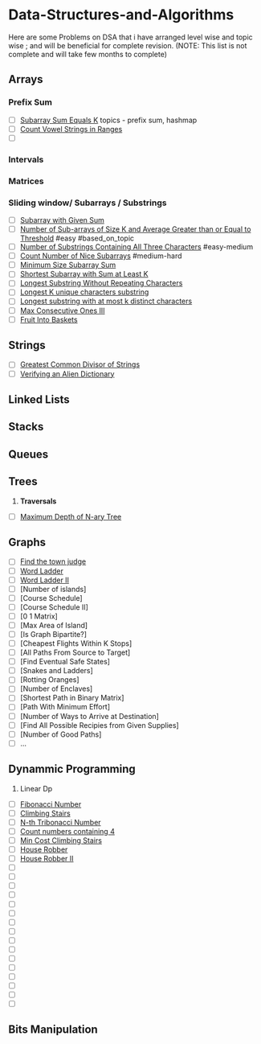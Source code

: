 # Data-Structures-and-Algorithms
Here are some Problems on DSA that i have arranged level wise and topic wise ; and will be beneficial for complete revision.
(NOTE: This list is not complete and will take few months to complete)
## Arrays


### Prefix Sum
  - [ ] [Subarray Sum Equals K](https://leetcode.com/problems/subarray-sum-equals-k/)  topics -  prefix sum, hashmap
  - [ ] [Count Vowel Strings in Ranges](https://leetcode.com/problems/count-vowel-strings-in-ranges/)
  - [ ] []()
### Intervals

### Matrices

### Sliding window/ Subarrays / Substrings
  - [ ]  [Subarray with Given Sum](https://practice.geeksforgeeks.org/problems/subarray-with-given-sum-1587115621/1)
  - [ ]  [Number of Sub-arrays of Size K and Average Greater than or Equal to Threshold](https://leetcode.com/problems/number-of-sub-arrays-of-size-k-and-average-greater-than-or-equal-to-threshold/description/)  #easy #based_on_topic
  - [ ]  [Number of Substrings Containing All Three Characters](https://leetcode.com/problems/number-of-substrings-containing-all-three-characters/description/) #easy-medium
  - [ ]  [Count Number of Nice Subarrays](https://leetcode.com/problems/count-number-of-nice-subarrays/) #medium-hard
  - [ ]  [Minimum Size Subarray Sum](https://leetcode.com/problems/minimum-size-subarray-sum/description/)
  - [ ]  [Shortest Subarray with Sum at Least K](https://leetcode.com/problems/shortest-subarray-with-sum-at-least-k/description/)
  - [ ]  [Longest Substring Without Repeating Characters](https://leetcode.com/problems/longest-substring-without-repeating-characters/)
  - [ ]  [Longest K unique characters substring](https://practice.geeksforgeeks.org/problems/longest-k-unique-characters-substring0853/1)
  - [ ]  [Longest substring with at most k distinct characters](https://leetcode.com/problems/longest-substring-with-at-most-k-distinct-characters/)
  - [ ]  [Max Consecutive Ones III](https://leetcode.com/problems/max-consecutive-ones-iii/description/)
  - [ ]  [Fruit Into Baskets](https://leetcode.com/problems/fruit-into-baskets/)
## Strings
- [ ] [Greatest Common Divisor of Strings](https://leetcode.com/problems/greatest-common-divisor-of-strings/)
- [ ] [Verifying an Alien Dictionary](https://leetcode.com/problems/verifying-an-alien-dictionary/description/)

## Linked Lists
## Stacks
## Queues

## Trees
1. **Traversals**
  - [ ] [Maximum Depth of N-ary Tree](https://leetcode.com/problems/maximum-depth-of-n-ary-tree/description/)

## Graphs
- [ ] [Find the town judge](https://leetcode.com/problems/find-the-town-judge)
- [ ] [Word Ladder](https://leetcode.com/problems/word-ladder)
- [ ] [Word Ladder II](https://leetcode.com/problems/word-ladder-ii)
- [ ] [Number of islands]
- [ ] [Course Schedule]
- [ ] [Course Schedule II]
- [ ] [0 1 Matrix]
- [ ] [Max Area of Island]
- [ ] [Is Graph Bipartite?]
- [ ] [Cheapest Flights Within K Stops]
- [ ] [All Paths From Source to Target]
- [ ] [Find Eventual Safe States]
- [ ] [Snakes and Ladders]
- [ ] [Rotting Oranges]
- [ ] [Number of Enclaves]
- [ ] [Shortest Path in Binary Matrix]
- [ ] [Path With Minimum Effort]
- [ ] [Number of Ways to Arrive at Destination]
- [ ] [Find All Possible Recipies from Given Supplies]
- [ ] [Number of Good Paths]
- [ ] ...

## Dynammic Programming
1. Linear Dp
- [ ] [Fibonacci Number](https://leetcode.com/problems/fibonacci-number/)
- [ ] [Climbing Stairs](https://leetcode.com/problems/climbing-stairs/)
- [ ] [N-th Tribonacci Number](https://leetcode.com/problems/n-th-tribonacci-number/)
- [ ] [Count numbers containing 4](https://practice.geeksforgeeks.org/problems/count-numbers-containing-43022/1)
- [ ] [Min Cost Climbing Stairs](https://leetcode.com/problems/min-cost-climbing-stairs/)
- [ ] [House Robber](https://leetcode.com/problems/house-robber/)
- [ ] [House Robber II](https://leetcode.com/problems/house-robber-ii/)
- [ ] []()
- [ ] []()
- [ ] []()
- [ ] []()
- [ ] []()
- [ ] []()
- [ ] []()
- [ ] []()
- [ ] []()
- [ ] []()
- [ ] []()
- [ ] []()
- [ ] []()
- [ ] []()
- [ ] []()
- [ ] []()
 
## Bits Manipulation

